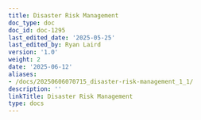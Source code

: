 ```yaml
---
title: Disaster Risk Management
doc_type: doc
doc_id: doc-1295
last_edited_date: '2025-05-25'
last_edited_by: Ryan Laird
version: '1.0'
weight: 2
date: '2025-06-12'
aliases:
- /docs/20250606070715_disaster-risk-management_1_1/
description: ''
linkTitle: Disaster Risk Management
type: docs
---
```


